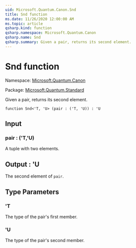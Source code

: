 ```yaml
---
uid: Microsoft.Quantum.Canon.Snd
title: Snd function
ms.date: 11/26/2020 12:00:00 AM
ms.topic: article
qsharp.kind: function
qsharp.namespace: Microsoft.Quantum.Canon
qsharp.name: Snd
qsharp.summary: Given a pair, returns its second element.
---
```


# Snd function

Namespace: [Microsoft.Quantum.Canon](xref:Microsoft.Quantum.Canon)

Package: [Microsoft.Quantum.Standard](https://nuget.org/packages/Microsoft.Quantum.Standard)


Given a pair, returns its second element.

```qsharp
function Snd<'T, 'U> (pair : ('T, 'U)) : 'U
```


## Input

### pair : ('T,'U)

A tuple with two elements.



## Output : 'U

The second element of `pair`.

## Type Parameters

### 'T

The type of the pair's first member.
### 'U

The type of the pair's second member.